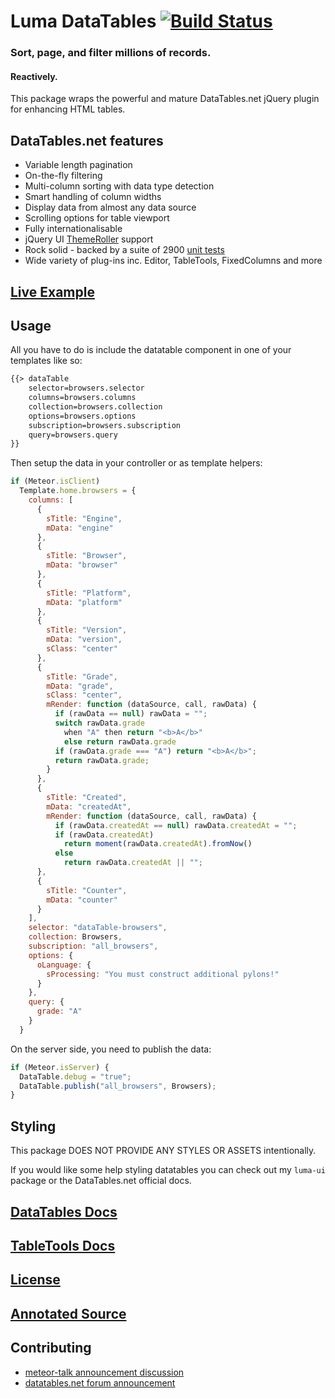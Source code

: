 # Luma DataTables [![Build Status](https://travis-ci.org/LumaPictures/luma-datatables.svg?branch=dev)](https://travis-ci.org/LumaPictures/luma-datatables)
### Sort, page, and filter millions of records.
#### Reactively.

This package wraps the powerful and mature DataTables.net jQuery plugin for enhancing HTML tables.

## DataTables.net features

* Variable length pagination
* On-the-fly filtering
* Multi-column sorting with data type detection
* Smart handling of column widths
* Display data from almost any data source
* Scrolling options for table viewport
* Fully internationalisable
* jQuery UI [ThemeRoller](http://datatables.net/styling/themes) support
* Rock solid - backed by a suite of 2900 [unit tests](http://datatables.net/development/testing)
* Wide variety of plug-ins inc. Editor, TableTools, FixedColumns and more

## [Live Example](http://luma-datatables.meteor.com)

## Usage

All you have to do is include the datatable component in one of your templates like so:

```html
{{> dataTable
    selector=browsers.selector
    columns=browsers.columns
    collection=browsers.collection
    options=browsers.options
    subscription=browsers.subscription
    query=browsers.query
}}
```

Then setup the data in your controller or as template helpers:

```js
if (Meteor.isClient)
  Template.home.browsers = {
    columns: [
      {
        sTitle: "Engine",
        mData: "engine"
      },
      {
        sTitle: "Browser",
        mData: "browser"
      },
      {
        sTitle: "Platform",
        mData: "platform"
      },
      {
        sTitle: "Version",
        mData: "version",
        sClass: "center"
      },
      {
        sTitle: "Grade",
        mData: "grade",
        sClass: "center",
        mRender: function (dataSource, call, rawData) {
          if (rawData == null) rawData = "";
          switch rawData.grade
            when "A" then return "<b>A</b>"
            else return rawData.grade
          if (rawData.grade === "A") return "<b>A</b>";
          return rawData.grade;
        }
      },
      {
        sTitle: "Created",
        mData: "createdAt",
        mRender: function (dataSource, call, rawData) {
          if (rawData.createdAt == null) rawData.createdAt = "";
          if (rawData.createdAt)
            return moment(rawData.createdAt).fromNow()
          else 
            return rawData.createdAt || "";
      },
      {
        sTitle: "Counter",
        mData: "counter"
      }
    ],
    selector: "dataTable-browsers",
    collection: Browsers,
    subscription: "all_browsers",
    options: {
      oLanguage: {
        sProcessing: "You must construct additional pylons!"
      }  
    },    
    query: {
      grade: "A"
    }  
  }
```

On the server side, you need to publish the data:

```js
if (Meteor.isServer) {
  DataTable.debug = "true";
  DataTable.publish("all_browsers", Browsers);
}
```

## Styling

This package DOES NOT PROVIDE ANY STYLES OR ASSETS intentionally.

If you would like some help styling datatables you can check out my `luma-ui` package or the DataTables.net official docs.

## [DataTables Docs](https://datatables.net/usage/)
## [TableTools Docs](https://datatables.net/extras/tabletools/)
## [License](https://github.com/lumapictures/luma-datatables/LICENSE.md)
## [Annotated Source](http://lumapictures.github.io/luma-datatables)

## Contributing
* [meteor-talk announcement discussion](https://groups.google.com/d/msg/meteor-talk/nhulj4Zh1fU/ju1J1Nq6_eQJ)
* [datatables.net forum announcement](https://datatables.net/forums/discussion/20525/annoucement-reactive-datatables-for-meteorjs)